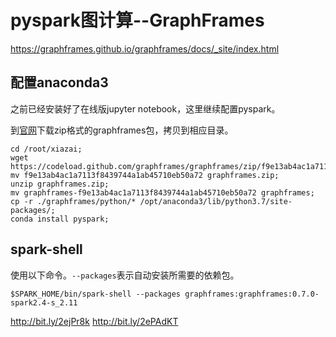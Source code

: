 # pyspark图计算--GraphFrames

https://graphframes.github.io/graphframes/docs/_site/index.html

## 配置anaconda3

之前已经安装好了在线版jupyter notebook，这里继续配置pyspark。

到[官网](https://spark-packages.org/package/graphframes/graphframes)下载zip格式的graphframes包，拷贝到相应目录。

```
cd /root/xiazai;
wget https://codeload.github.com/graphframes/graphframes/zip/f9e13ab4ac1a7113f8439744a1ab45710eb50a72;
mv f9e13ab4ac1a7113f8439744a1ab45710eb50a72 graphframes.zip;
unzip graphframes.zip;
mv graphframes-f9e13ab4ac1a7113f8439744a1ab45710eb50a72 graphframes;
cp -r ./graphframes/python/* /opt/anaconda3/lib/python3.7/site-packages/;
conda install pyspark;
```

## spark-shell

使用以下命令。`--packages`表示自动安装所需要的依赖包。
```
$SPARK_HOME/bin/spark-shell --packages graphframes:graphframes:0.7.0-spark2.4-s_2.11
```

http://bit.ly/2ejPr8k
http://bit.ly/2ePAdKT











